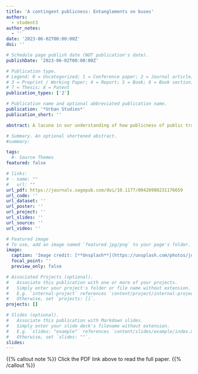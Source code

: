 ```yaml
---
title: 'A contingent publicness: Entanglements on buses'
authors:
  - student3
author_notes:
  - ''
date: '2023-06-02T00:00:00Z'
doi: ''

# Schedule page publish date (NOT publication's date).
publishDate: '2023-06-02T00:00:00Z'

# Publication type.
# Legend: 0 = Uncategorized; 1 = Conference paper; 2 = Journal article;
# 3 = Preprint / Working Paper; 4 = Report; 5 = Book; 6 = Book section;
# 7 = Thesis; 8 = Patent
publication_types: ['2']

# Publication name and optional abbreviated publication name.
publication: '*Urban Studies*'
publication_short: ''

abstract: A lacuna in our understanding of how publicness of public transit is being constituted is the primary point of departure for this paper. In recent times, publicness has been articulated through two parallel readings – one, a political economic reading that sees publicness through static macrostructural constraints; and two, micro-sociality aboard public transit manifests an in situ and spontaneous public space. Moving beyond the static and the spontaneous, we articulate a dynamic co-constituted notion of publicness. Building upon recent work that examines the entangling of micro- and macropolitics onboard public transit and relying upon a mobile ethnographic approach revolving around situated observation and interviewing surrounding buses located in the Indian metropolis of Bengaluru, this paper offers publicness as a contingent entity that is constituted through the process of transiting.

# Summary. An optional shortened abstract.
#summary: 

tags:
  #- Source Themes
featured: false

# links:
# - name: ""
#   url: ""
url_pdf: https://journals.sagepub.com/doi/10.1177/00420980231176659
url_code: ''
url_dataset: ''
url_poster: ''
url_project: ''
url_slides: ''
url_source: ''
url_video: ''

# Featured image
# To use, add an image named `featured.jpg/png` to your page's folder.
image:
  caption: 'Image credit: [**Unsplash**](https://unsplash.com/photos/jdD8gXaTZsc)'
  focal_point: ''
  preview_only: false

# Associated Projects (optional).
#   Associate this publication with one or more of your projects.
#   Simply enter your project's folder or file name without extension.
#   E.g. `internal-project` references `content/project/internal-project/index.md`.
#   Otherwise, set `projects: []`.
projects: []

# Slides (optional).
#   Associate this publication with Markdown slides.
#   Simply enter your slide deck's filename without extension.
#   E.g. `slides: "example"` references `content/slides/example/index.md`.
#   Otherwise, set `slides: ""`.
slides:
---
```


{{% callout note %}}
Click the PDF link above to read the full paper.
{{% /callout %}}